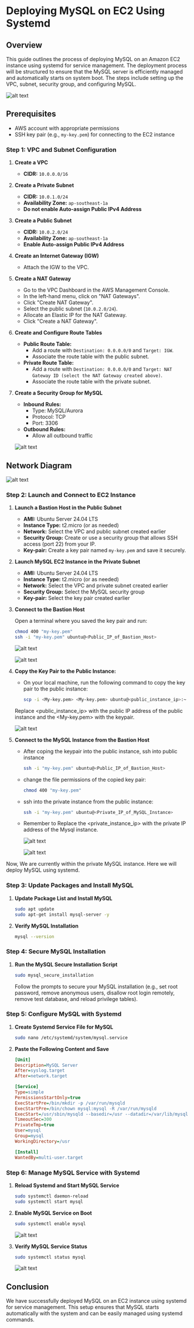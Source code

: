 # Deploying MySQL on EC2 Using Systemd

## Overview

This guide outlines the process of deploying MySQL on an Amazon EC2 instance using systemd for service management. The deployment process will be structured to ensure that the MySQL server is efficiently managed and automatically starts on system boot. The steps include setting up the VPC, subnet, security group, and configuring MySQL.

![alt text](https://raw.githubusercontent.com/AhnafNabil/poridhi.io.intern/main/AWS%20networking%20lab/lab%2006/images/systemd-diagram.png)

## Prerequisites
- AWS account with appropriate permissions
- SSH key pair (e.g., `my-key.pem`) for connecting to the EC2 instance

### Step 1: VPC and Subnet Configuration

1. **Create a VPC**
   - **CIDR:** `10.0.0.0/16`

2. **Create a Private Subnet**
   - **CIDR:** `10.0.1.0/24`
   - **Availability Zone:** `ap-southeast-1a`
   - **Do not enable Auto-assign Public IPv4 Address**

3. **Create a Public Subnet**
   - **CIDR:** `10.0.2.0/24`
   - **Availability Zone:** `ap-southeast-1a`
   - **Enable Auto-assign Public IPv4 Address**

4. **Create an Internet Gateway (IGW)**
   - Attach the IGW to the VPC.

5. **Create a NAT Gateway**
   - Go to the VPC Dashboard in the AWS Management Console.
   - In the left-hand menu, click on "NAT Gateways".
   - Click "Create NAT Gateway".
   - Select the public subnet (`10.0.2.0/24`).
   - Allocate an Elastic IP for the NAT Gateway.
   - Click "Create a NAT Gateway".

6. **Create and Configure Route Tables**
   - **Public Route Table:**
     - Add a route with `Destination: 0.0.0.0/0` and `Target: IGW`.
     - Associate the route table with the public subnet.
   - **Private Route Table:**
     - Add a route with `Destination: 0.0.0.0/0` and `Target: NAT Gateway ID (select the NAT Gateway created above)`.
     - Associate the route table with the private subnet.

7. **Create a Security Group for MySQL**
   - **Inbound Rules:**
     - Type: MySQL/Aurora
     - Protocol: TCP
     - Port: 3306
   - **Outbound Rules:**
     - Allow all outbound traffic

    ![alt text](https://raw.githubusercontent.com/AhnafNabil/poridhi.io.intern/main/AWS%20networking%20lab/lab%2006/images/systemd-new-02.png)

## Network Diagram

![alt text](https://raw.githubusercontent.com/AhnafNabil/poridhi.io.intern/main/AWS%20networking%20lab/lab%2006/images/systemd-new-01.png)

### Step 2: Launch and Connect to EC2 Instance

1. **Launch a Bastion Host in the Public Subnet**
   - **AMI:** Ubuntu Server 24.04 LTS
   - **Instance Type:** t2.micro (or as needed)
   - **Network:** Select the VPC and public subnet created earlier
   - **Security Group:** Create or use a security group that allows SSH access (port 22) from your IP.
   - **Key-pair:** Create a key pair named `my-key.pem` and save it securely.

2. **Launch MySQL EC2 Instance in the Private Subnet**
   - **AMI:** Ubuntu Server 24.04 LTS
   - **Instance Type:** t2.micro (or as needed)
   - **Network:** Select the VPC and private subnet created earlier
   - **Security Group:** Select the MySQL security group 
   - **Key-pair:** Select the key pair created earlier

3. **Connect to the Bastion Host**

   Open a terminal where you saved the key pair and run:

   ```bash
   chmod 400 "my-key.pem"
   ssh -i "my-key.pem" ubuntu@<Public_IP_of_Bastion_Host>
   ```

   ![alt text](https://raw.githubusercontent.com/AhnafNabil/poridhi.io.intern/main/AWS%20networking%20lab/lab%2006/images/systemd-new-03.png)

   ![alt text](https://raw.githubusercontent.com/AhnafNabil/poridhi.io.intern/main/AWS%20networking%20lab/lab%2006/images/systemd-new-04.png)

4. **Copy the Key Pair to the Public Instance:**
    - On your local machine, run the following command to copy the key pair to the public instance:

      ```sh
      scp -i <My-key.pem> <My-key.pem> ubuntu@<public_instance_ip>:~
      ```

    Replace <public_instance_ip> with the public IP address of the public instance and the <My-key.pem> with the keypair.

      ![alt text](https://raw.githubusercontent.com/AhnafNabil/poridhi.io.intern/main/AWS%20networking%20lab/lab%2006/images/systemd-new-05.png)

5. **Connect to the MySQL Instance from the Bastion Host**

    - After coping the keypair into the public instance, ssh into public instance

      ```sh
      ssh -i "my-key.pem" ubuntu@<Public_IP_of_Bastion_Host>
      ```
    - change the file permissions of the copied key pair:
   
      ```sh
      chmod 400 "my-key.pem"
      ```
    - ssh into the private instance from the public instance:
   
      ```sh
      ssh -i "my-key.pem" ubuntu@<Private_IP_of_MySQL_Instance>
      ```

    - Remember to Replace the <private_instance_ip> with the private IP address of the Mysql instance.

      ![alt text](https://raw.githubusercontent.com/AhnafNabil/poridhi.io.intern/main/AWS%20networking%20lab/lab%2006/images/systemd-new-06.png)

      ![alt text](https://raw.githubusercontent.com/AhnafNabil/poridhi.io.intern/main/AWS%20networking%20lab/lab%2006/images/systemd-new-07.png)

Now, We are currently within the private MySQL instance. Here we will deploy MySQL using systemd.

### Step 3: Update Packages and Install MySQL

1. **Update Package List and Install MySQL**
   ```bash
   sudo apt update
   sudo apt-get install mysql-server -y
   ```

2. **Verify MySQL Installation**
   ```bash
   mysql --version
   ```

### Step 4: Secure MySQL Installation

1. **Run the MySQL Secure Installation Script**
   ```bash
   sudo mysql_secure_installation
   ```

   Follow the prompts to secure your MySQL installation (e.g., set root password, remove anonymous users, disallow root login remotely, remove test database, and reload privilege tables).

### Step 5: Configure MySQL with Systemd

1. **Create Systemd Service File for MySQL**
   ```bash
   sudo nano /etc/systemd/system/mysql.service
   ```

2. **Paste the Following Content and Save**
   ```ini
   [Unit]
   Description=MySQL Server
   After=syslog.target
   After=network.target

   [Service]
   Type=simple
   PermissionsStartOnly=true
   ExecStartPre=/bin/mkdir -p /var/run/mysqld
   ExecStartPre=/bin/chown mysql:mysql -R /var/run/mysqld
   ExecStart=/usr/sbin/mysqld --basedir=/usr --datadir=/var/lib/mysql --plugin-dir=/usr/lib/mysql/plugin --log-error=/var/log/mysql/error.log --pid-file=/var/run/mysqld/mysqld.pid --socket=/var/run/mysqld/mysqld.sock --port=3306
   TimeoutSec=300
   PrivateTmp=true
   User=mysql
   Group=mysql
   WorkingDirectory=/usr

   [Install]
   WantedBy=multi-user.target
   ```

### Step 6: Manage MySQL Service with Systemd

1. **Reload Systemd and Start MySQL Service**
   ```bash
   sudo systemctl daemon-reload
   sudo systemctl start mysql
   ```

2. **Enable MySQL Service on Boot**
   ```bash
   sudo systemctl enable mysql
   ```

   ![alt text](https://raw.githubusercontent.com/AhnafNabil/poridhi.io.intern/main/AWS%20networking%20lab/lab%2006/images/systemd-new-08.png)

3. **Verify MySQL Service Status**
   ```bash
   sudo systemctl status mysql
   ```

   ![alt text](https://raw.githubusercontent.com/AhnafNabil/poridhi.io.intern/main/AWS%20networking%20lab/lab%2006/images/systemd-new-09.png)

## Conclusion

We have successfully deployed MySQL on an EC2 instance using systemd for service management. This setup ensures that MySQL starts automatically with the system and can be easily managed using systemd commands.
